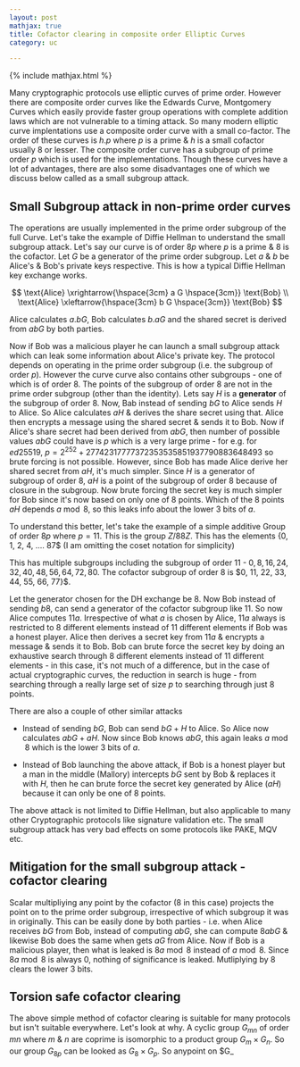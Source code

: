```yaml
---
layout: post
mathjax: true
title: Cofactor clearing in composite order Elliptic Curves
category: uc

---
```


{% include mathjax.html %}

Many cryptographic protocols use elliptic curves of prime order. However there are composite order curves like the Edwards Curve, Montgomery Curves which easily provide faster group operations with complete addition laws which are not vulnerable to a timing attack. So many modern elliptic curve implentations use a composite order curve with a small co-factor. The order of these curves is  $h.p$ where $p$ is a prime & $h$ is a small cofactor usually $8$ or lesser. The composite order curve has a subgroup of prime order $p$ which is used for the implementations. Though these curves have a lot of advantages, there are also some disadvantages one of which we discuss below called as a small subgroup attack.

## Small Subgroup attack in non-prime order curves

The operations are usually implemented in the prime order subgroup of the full Curve. Let's take the example of Diffie Hellman to understand the small subgroup attack. Let's say our curve is of order $8p$ where $p$ is a prime & $8$ is the cofactor. Let $G$ be a generator of the prime order subgroup. Let $a$ & $b$ be Alice's & Bob's private keys respective. This is how a typical Diffie Hellman key exchange works.

$$
\text{Alice} \xrightarrow{\hspace{3cm} a G \hspace{3cm}} \text{Bob} \\
\text{Alice} \xleftarrow{\hspace{3cm} b G \hspace{3cm}} \text{Bob}
$$

Alice calculates $a.bG$, Bob calculates $b.aG$ and the shared secret is derived from $abG$ by both parties.

Now if Bob was a malicious player he can launch a small subgroup attack which can leak some information about Alice's private key. The protocol depends on operating in the prime order subgroup (i.e. the subgroup of order $p$). However the curve curve also contains other subgroups - one of which is of order $8$. The points of the subgroup of order $8$ are not in the prime order subgroup (other than the identity). Lets say $H$ is a **generator** of the subgroup of order $8$. Now, Bab instead of sending $bG$ to Alice sends $H$ to Alice. So Alice calculates $aH$ & derives the share secret using that. Alice then encrypts a message using the shared secret & sends it to Bob. Now if Alice's share secret had been derived from $abG$, then number of possible values $abG$ could have is $p$ which is a very large prime - for e.g. for $ed25519$, $p = 2^{252} + 27742317777372353535851937790883648493$ so brute forcing is not possible. However, since Bob has made Alice derive her shared secret from $aH$, it's much simpler. Since $H$ is a generator of subgroup of order $8$, $aH$ is a point of the subgroup of order $8$ because of closure in the subgroup. Now brute forcing the secret key is much simpler for Bob since it's now based on only one of $8$ points. Which of the $8$ points $aH$ depends $a \bmod 8$, so this leaks info about the lower 3 bits of $a$. 

To understand this better, let's take the example of a simple additive Group of order $8p$ where $p = 11$. This is the group $Z/{88Z}$. This has the elements {0, 1, 2, 4, .... 87$ (I am omitting the coset notation for simplicity)

This has multiple subgroups including the subgroup of order $11$ - ${0, 8, 16, 24, 32, 40, 48, 56, 64, 72, 80}$. The cofactor subgroup of order $8$ is $0, 11, 22, 33, 44, 55, 66, 77}$. 

Let the generator chosen for the DH exchange be $8$. Now Bob instead of sending $b8$, can send a generator of the cofactor subgroup like $11$. So now Alice computes $11a$. Irrespective of what $a$ is chosen by Alice, $11a$ always is restricted to 8 different elements instead of $11$ different elements if Bob was a honest player. Alice then derives a secret key from $11a$ & encrypts a message & sends it to Bob. Bob can brute force the secret key by doing an exhaustive search through $8$ different elements instead of $11$ different elements - in this case, it's not much of a difference, but in the case of actual cryptographic curves, the reduction in search is huge -  from searching through a really large set of size $p$ to searching through just $8$ points.

There are also a couple of other similar attacks 

- Instead of sending $bG$, Bob can send $bG + H$ to Alice. So Alice now calculates $abG + aH$. Now since Bob knows $abG$, this again leaks $a \bmod 8$ which is the lower 3 bits of $a$.

- Instead of Bob launching the above attack, if Bob is a honest player but a man in the middle (Mallory) intercepts $bG$ sent by Bob & replaces it with $H$, then he can brute force the secret key generated by Alice ($aH$) because it can only be one of $8$ points.

The above attack is not limited to Diffie Hellman, but also applicable to many other Cryptographic protocols like signature validation etc. The small subgroup attack has very bad effects on some protocols like PAKE, MQV etc.


## Mitigation for the small subgroup attack - cofactor clearing

Scalar multipliying any point by the cofactor ($8$ in this case) projects the point on to the prime order subgroup, irrespective of which subgroup it was in originally. This can be easily done by both parties - i.e. when Alice receives $bG$ from Bob, instead of computing $abG$, she can compute $8abG$ & likewise Bob does the same when gets $aG$ from Alice. Now if Bob is a malicious player, then what is leaked is $8a \bmod 8$ instead of $a \bmod 8$. Since $8a \bmod 8$ is always 0, nothing of significance is leaked. Mutliplying by $8$ clears the lower $3$ bits.  


## Torsion safe cofactor clearing

The above simple method of cofactor clearing is suitable for many protocols but isn't suitable everywhere. Let's look at why. 
A cyclic group $G_{mn}$ of order $mn$ where $m$ & $n$ are coprime is isomorphic to a product group $G_m \times G_n$. So our group $G_{8p}$ can be looked as $G_8 \times G_p$. So anypoint on $G_




